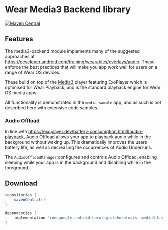 # Wear Media3 Backend library

[![Maven Central](https://img.shields.io/maven-central/v/com.google.android.horologist/horologist-media3-backend)](https://search.maven.org/search?q=g:com.google.android.horologist)

## Features

The media3-backend module implements many of the suggested approaches at
https://developer.android.com/training/wearables/overlays/audio. These enforce the best practices
that will make you app work well for users on a range of Wear OS devices.

These build on top of the [Media3](https://developer.android.com/jetpack/androidx/releases/media3)
player featuring ExoPlayer which is optimised for Wear Playback, and is the standard playback
engine for Wear OS media apps.

All functionality is demonstrated in the `media-sample` app, and as such is not described here
with extensive code samples.

### Audio Offload

In line with https://exoplayer.dev/battery-consumption.html#audio-playback, Audio Offload
allows your app to playback audio while in the background without waking up. This
dramatically improves the users battery life, as well as decreasing the occurrences of
Audio Underruns.

The `AudioOffloadManager` configures and controls Audio Offload, enabling sleeping while your app
is in the background and disabling while in the foreground.

## Download

```groovy
repositories {
    mavenCentral()
}

dependencies {
    implementation "com.google.android.horologist:horologist-media3-backend:<version>"
}
```

